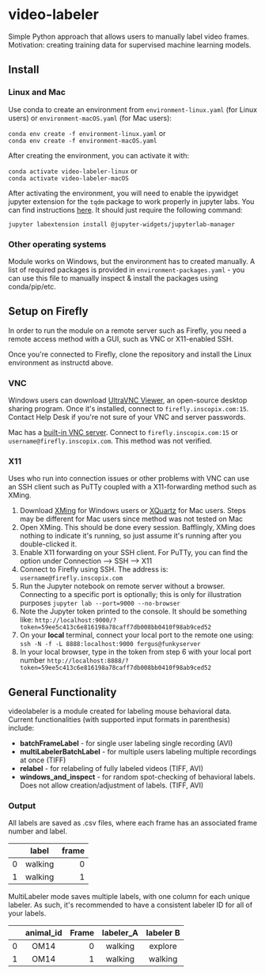 # video-labeler
Simple Python approach that allows users to manually label video frames. Motivation: creating training data for supervised machine learning models. 

## Install

### Linux and Mac
Use conda to create an environment from `environment-linux.yaml` (for Linux users) or `environment-macOS.yaml` (for Mac users):

`conda env create -f environment-linux.yaml` or  
`conda env create -f environment-macOS.yaml`

After creating the environment, you can activate it with:

`conda activate video-labeler-linux` or   
`conda activate video-labeler-macOS`

After activating the environment, you will need to enable the ipywidget jupyter extension for the `tqdm` package to work properly in jupyter labs. You can find instructions [here](https://ipywidgets.readthedocs.io/en/stable/user_install.html#installing-the-jupyterlab-extension). It should just require the following command: 

`jupyter labextension install @jupyter-widgets/jupyterlab-manager`

### Other operating systems
Module works on Windows, but the environment has to created manually. A list of required packages is provided in `environment-packages.yaml` - you can use this file to manually inspect & install the packages using conda/pip/etc.

## Setup on Firefly
In order to run the module on a remote server such as Firefly, you need a remote access method with a GUI, such as VNC or X11-enabled SSH. 

Once you're connected to Firefly, clone the repository and install the Linux environment as instructd above.

### VNC
Windows users can download [UltraVNC Viewer](https://www.uvnc.com/), an open-source desktop sharing program. Once it's installed, connect to `firefly.inscopix.com:15`. Contact Help Desk if you're not sure of your VNC and server passwords.

Mac has a [built-in VNC server](https://til.hashrocket.com/posts/69cbe9b2c3-how-to-use-the-hidden-vnc-client-in-mac-osx). Connect to `firefly.inscopix.com:15` or `username@firefly.inscopix.com`. This method was not verified.

### X11
Uses who run into connection issues or other problems with VNC can use an SSH client such as PuTTy coupled with a X11-forwarding method such as XMing.

1. Download [XMing](https://sourceforge.net/projects/xming/) for Windows users or [XQuartz](https://www.xquartz.org/)
 for Mac users. Steps may be different for Mac users since method was not tested on Mac
2. Open XMing. This should be done every session. Bafflingly, XMing does nothing to indicate it's running, so just assume it's running after you double-clicked it.
3. Enable X11 forwarding on your SSH client. For PuTTy, you can find the option under Connection --> SSH --> X11
4. Connect to Firefly using SSH. The address is:
`username@firefly.inscopix.com`
5. Run the Jupyter notebook on remote server without a browser. Connecting to a specific port is optionally; this is only for illustration purposes
`jupyter lab --port=9000 --no-browser`
6. Note the Jupyter token printed to the console. It should be something like:
`http://localhost:9000/?token=59ee5c413c6e816198a78caff7db008bb0410f98ab9ced52`
7. On your __local__ terminal, connect your local port to the remote one using: 
`ssh -N -f -L 8888:localhost:9000 fergus@funkyserver`
8. In your local browser, type in the token from step 6 with your local port number
`http://localhost:8888/?token=59ee5c413c6e816198a78caff7db008bb0410f98ab9ced52`

## General Functionality
videolabeler is a module created for labeling mouse behavioral data. Current functionalities (with supported input formats in parenthesis) include:

* __batchFrameLabel__ - for single user labeling single recording (AVI)
* __multiLabelerBatchLabel__ - for multiple users labeling multiple recordings at once (TIFF)
* __relabel__ - for relabeling of fully labeled videos (TIFF, AVI)
* __windows_and_inspect__ - for random spot-checking of behavioral labels. Does not allow creation/adjustment of labels. (TIFF, AVI)


### Output

All labels are saved as .csv files, where each frame has an associated frame number and label.

|           |   label       | frame |
| ----------|:-------------:| -----:|
| 0         | walking       |   0   |
| 1         | walking       |   1   |


MultiLabeler mode saves multiple labels, with one column for each unique labeler. As such, it's recommended to have a consistent labeler ID for all of your labels.


|           |   animal_id   | Frame |  labeler_A |  labeler B |
| ----------|:-------------:| -----:|:----------:|:----------:|
| 0         | OM14          |   0   |walking     | explore    |
| 1         | OM14          |   1   |walking     | walking    |
